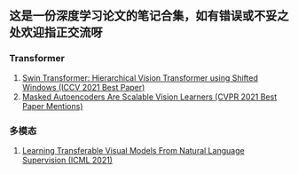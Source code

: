 ## 这是一份深度学习论文的笔记合集，如有错误或不妥之处欢迎指正交流呀


### Transformer
1. [Swin Transformer: Hierarchical Vision Transformer using Shifted Windows (ICCV 2021 Best Paper)](https://zhuanlan.zhihu.com/p/469360918/)
2. [Masked Autoencoders Are Scalable Vision Learners (CVPR 2021 Best Paper Mentions)](https://zhuanlan.zhihu.com/p/469514863/)

### 多模态
1. [Learning Transferable Visual Models From Natural Language Supervision (ICML 2021)](https://zhuanlan.zhihu.com/p/469580915/)
